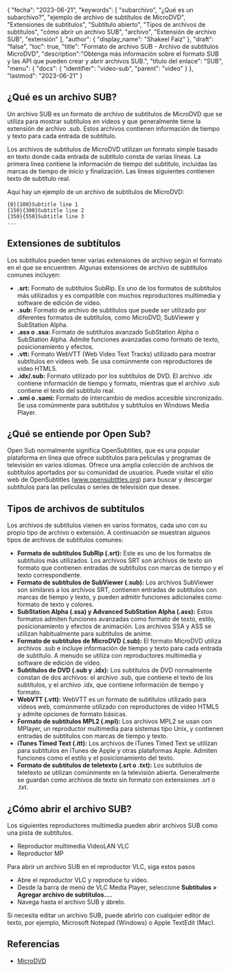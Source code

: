 {
"fecha": "2023-06-21",
  "keywords": [
"subarchivo",
"¿Qué es un subarchivo?",
"ejemplo de archivo de subtítulos de MicroDVD",
"Extensiones de subtítulos",
"Subtítulo abierto",
"Tipos de archivos de subtítulos",
"cómo abrir un archivo SUB",
"archivo",
"Extensión de archivo SUB",
"extensión"
],
  "author": {
"display_name": "Shakeel Faiz"
},
"draft": "false",
"toc": true,
"title": "Formato de archivo SUB - Archivo de subtítulos MicroDVD",
  "description":"Obtenga más información sobre el formato SUB y las API que pueden crear y abrir archivos SUB.",
"título del enlace": "SUB",
  "menu": {
    "docs": {
      "identifier": "video-sub",
"parent": "vídeo"
}
},
"lastmod": "2023-06-21"
}

## ¿Qué es un archivo SUB?

Un archivo SUB es un formato de archivo de subtítulos de MicroDVD que se utiliza para mostrar subtítulos en videos y que generalmente tiene la extensión de archivo .sub. Estos archivos contienen información de tiempo y texto para cada entrada de subtítulo.

Los archivos de subtítulos de MicroDVD utilizan un formato simple basado en texto donde cada entrada de subtítulo consta de varias líneas. La primera línea contiene la información de tiempo del subtítulo, incluidas las marcas de tiempo de inicio y finalización. Las líneas siguientes contienen texto de subtítulo real.

Aquí hay un ejemplo de un archivo de subtítulos de MicroDVD:

```
{0}{100}Subtitle line 1
{150}{300}Subtitle line 2
{350}{550}Subtitle line 3
...
```

## Extensiones de subtítulos

Los subtítulos pueden tener varias extensiones de archivo según el formato en el que se encuentren. Algunas extensiones de archivo de subtítulos comunes incluyen:

- **.srt:** Formato de subtítulos SubRip. Es uno de los formatos de subtítulos más utilizados y es compatible con muchos reproductores multimedia y software de edición de vídeo.
- **.sub:** Formato de archivo de subtítulos que puede ser utilizado por diferentes formatos de subtítulos, como MicroDVD, SubViewer y SubStation Alpha.
- **.ass o .ssa:** Formato de subtítulos avanzado SubStation Alpha o SubStation Alpha. Admite funciones avanzadas como formato de texto, posicionamiento y efectos.
- **.vtt:** Formato WebVTT (Web Video Text Tracks) utilizado para mostrar subtítulos en vídeos web. Se usa comúnmente con reproductores de video HTML5.
- **.idx/.sub:** Formato utilizado por los subtítulos de DVD. El archivo .idx contiene información de tiempo y formato, mientras que el archivo .sub contiene el texto del subtítulo real.
- **.smi o .sami:** Formato de intercambio de medios accesible sincronizado. Se usa comúnmente para subtítulos y subtítulos en Windows Media Player.

## ¿Qué se entiende por Open Sub?

Open Sub normalmente significa OpenSubtitles, que es una popular plataforma en línea que ofrece subtítulos para películas y programas de televisión en varios idiomas. Ofrece una amplia colección de archivos de subtítulos aportados por su comunidad de usuarios. Puede visitar el sitio web de OpenSubtitles (www.opensubtitles.org) para buscar y descargar subtítulos para las películas o series de televisión que desee.

## Tipos de archivos de subtítulos

Los archivos de subtítulos vienen en varios formatos, cada uno con su propio tipo de archivo o extensión. A continuación se muestran algunos tipos de archivos de subtítulos comunes:

- **Formato de subtítulos SubRip (.srt):** Este es uno de los formatos de subtítulos más utilizados. Los archivos SRT son archivos de texto sin formato que contienen entradas de subtítulos con marcas de tiempo y el texto correspondiente.
- **Formato de subtítulos de SubViewer (.sub):** Los archivos SubViewer son similares a los archivos SRT, contienen entradas de subtítulos con marcas de tiempo y texto, y pueden admitir funciones adicionales como formato de texto y colores.
- **SubStation Alpha (.ssa) y Advanced SubStation Alpha (.ass):** Estos formatos admiten funciones avanzadas como formato de texto, estilo, posicionamiento y efectos de animación. Los archivos SSA y ASS se utilizan habitualmente para subtítulos de anime.
- **Formato de subtítulos de MicroDVD (.sub):** El formato MicroDVD utiliza archivos .sub e incluye información de tiempo y texto para cada entrada de subtítulo. A menudo se utiliza con reproductores multimedia y software de edición de vídeo.
- **Subtítulos de DVD (.sub y .idx):** Los subtítulos de DVD normalmente constan de dos archivos: el archivo .sub, que contiene el texto de los subtítulos, y el archivo .idx, que contiene información de tiempo y formato.
- **WebVTT (.vtt):** WebVTT es un formato de subtítulos utilizado para vídeos web, comúnmente utilizado con reproductores de vídeo HTML5 y admite opciones de formato básicas.
- **Formato de subtítulos MPL2 (.mpl):** Los archivos MPL2 se usan con MPlayer, un reproductor multimedia para sistemas tipo Unix, y contienen entradas de subtítulos con marcas de tiempo y texto.
- **iTunes Timed Text (.itt):** Los archivos de iTunes Timed Text se utilizan para subtítulos en iTunes de Apple y otras plataformas Apple. Admiten funciones como el estilo y el posicionamiento del texto.
- **Formato de subtítulos de teletexto (.srt o .txt):** Los subtítulos de teletexto se utilizan comúnmente en la televisión abierta. Generalmente se guardan como archivos de texto sin formato con extensiones .srt o .txt.

## ¿Cómo abrir el archivo SUB?

Los siguientes reproductores multimedia pueden abrir archivos SUB como una pista de subtítulos.

- Reproductor multimedia VideoLAN VLC
- Reproductor MP

Para abrir un archivo SUB en el reproductor VLC, siga estos pasos

- Abre el reproductor VLC y reproduce tu video.
- Desde la barra de menú de VLC Media Player, seleccione **Subtítulos > Agregar archivo de subtítulos....**
- Navega hasta el archivo SUB y ábrelo.

Si necesita editar un archivo SUB, puede abrirlo con cualquier editor de texto, por ejemplo, Microsoft Notepad (Windows) o Apple TextEdit (Mac).

## Referencias
* [MicroDVD](https://en.wikipedia.org/wiki/MicroDVD)

